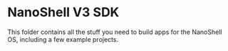 # NanoShell V3 SDK

This folder contains all the stuff you need to build apps for the NanoShell OS, including a few example projects.
